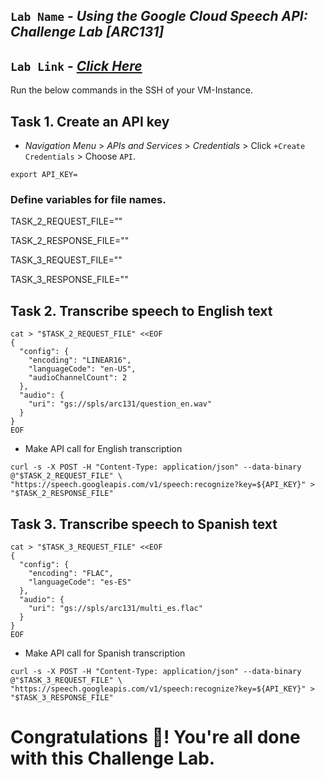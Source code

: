 ## `Lab Name` - *Using the Google Cloud Speech API: Challenge Lab [ARC131]*

## `Lab Link` - [*Click Here*](https://www.cloudskillsboost.google/focuses/65993?parent=catalog)

<!-- ## [YouTube Solution Link]() -->

Run the below commands in the SSH of your VM-Instance.

## Task 1. Create an API key

* *Navigation Menu* > *APIs and Services* > *Credentials* > Click `+Create Credentials` > Choose `API`.

```
export API_KEY=
```

### Define variables for file names.

TASK_2_REQUEST_FILE=""

TASK_2_RESPONSE_FILE=""

TASK_3_REQUEST_FILE=""

TASK_3_RESPONSE_FILE=""

## Task 2. Transcribe speech to English text

```
cat > "$TASK_2_REQUEST_FILE" <<EOF
{
  "config": {
    "encoding": "LINEAR16",
    "languageCode": "en-US",
    "audioChannelCount": 2
  },
  "audio": {
    "uri": "gs://spls/arc131/question_en.wav"
  }
}
EOF
```
* Make API call for English transcription

```
curl -s -X POST -H "Content-Type: application/json" --data-binary @"$TASK_2_REQUEST_FILE" \
"https://speech.googleapis.com/v1/speech:recognize?key=${API_KEY}" > "$TASK_2_RESPONSE_FILE"
```

## Task 3. Transcribe speech to Spanish text

```
cat > "$TASK_3_REQUEST_FILE" <<EOF
{
  "config": {
    "encoding": "FLAC",
    "languageCode": "es-ES"
  },
  "audio": {
    "uri": "gs://spls/arc131/multi_es.flac"
  }
}
EOF
```

* Make API call for Spanish transcription

```
curl -s -X POST -H "Content-Type: application/json" --data-binary @"$TASK_3_REQUEST_FILE" \
"https://speech.googleapis.com/v1/speech:recognize?key=${API_KEY}" > "$TASK_3_RESPONSE_FILE"
```

# Congratulations 🎉! You're all done with this Challenge Lab.
